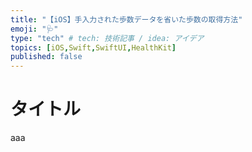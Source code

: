```yaml
---
title: "【iOS】手入力された歩数データを省いた歩数の取得方法"
emoji: "🩺"
type: "tech" # tech: 技術記事 / idea: アイデア
topics: [iOS,Swift,SwiftUI,HealthKit]
published: false
---
```


# タイトル

aaa
